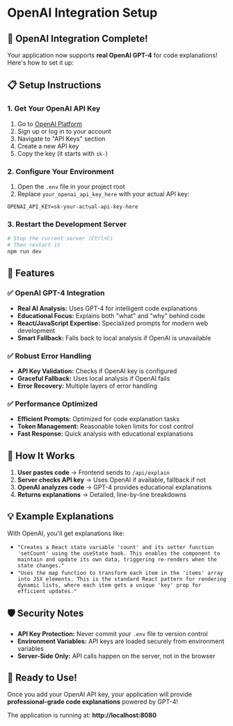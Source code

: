 # OpenAI Integration Setup

## 🚀 OpenAI Integration Complete!

Your application now supports **real OpenAI GPT-4** for code explanations! Here's how to set it up:

## 📋 Setup Instructions

### 1. Get Your OpenAI API Key
1. Go to [OpenAI Platform](https://platform.openai.com/)
2. Sign up or log in to your account
3. Navigate to "API Keys" section
4. Create a new API key
5. Copy the key (it starts with `sk-`)

### 2. Configure Your Environment
1. Open the `.env` file in your project root
2. Replace `your_openai_api_key_here` with your actual API key:

```env
OPENAI_API_KEY=sk-your-actual-api-key-here
```

### 3. Restart the Development Server
```bash
# Stop the current server (Ctrl+C)
# Then restart it
npm run dev
```

## 🎯 Features

### ✅ **OpenAI GPT-4 Integration**
- **Real AI Analysis:** Uses GPT-4 for intelligent code explanations
- **Educational Focus:** Explains both "what" and "why" behind code
- **React/JavaScript Expertise:** Specialized prompts for modern web development
- **Smart Fallback:** Falls back to local analysis if OpenAI is unavailable

### ✅ **Robust Error Handling**
- **API Key Validation:** Checks if OpenAI key is configured
- **Graceful Fallback:** Uses local analysis if OpenAI fails
- **Error Recovery:** Multiple layers of error handling

### ✅ **Performance Optimized**
- **Efficient Prompts:** Optimized for code explanation tasks
- **Token Management:** Reasonable token limits for cost control
- **Fast Response:** Quick analysis with educational explanations

## 🔧 How It Works

1. **User pastes code** → Frontend sends to `/api/explain`
2. **Server checks API key** → Uses OpenAI if available, fallback if not
3. **OpenAI analyzes code** → GPT-4 provides educational explanations
4. **Returns explanations** → Detailed, line-by-line breakdowns

## 💡 Example Explanations

With OpenAI, you'll get explanations like:
- `"Creates a React state variable 'count' and its setter function 'setCount' using the useState hook. This enables the component to maintain and update its own data, triggering re-renders when the state changes."`
- `"Uses the map function to transform each item in the 'items' array into JSX elements. This is the standard React pattern for rendering dynamic lists, where each item gets a unique 'key' prop for efficient updates."`

## 🛡️ Security Notes

- **API Key Protection:** Never commit your `.env` file to version control
- **Environment Variables:** API keys are loaded securely from environment variables
- **Server-Side Only:** API calls happen on the server, not in the browser

## 🎉 Ready to Use!

Once you add your OpenAI API key, your application will provide **professional-grade code explanations** powered by GPT-4!

The application is running at: **http://localhost:8080**



